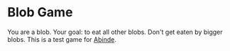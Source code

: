 # Blob Game

You are a blob. Your goal: to eat all other blobs. Don't get eaten by bigger blobs. This is a test game for [Abinde](https://github.com/Abinde-Game-Dev).